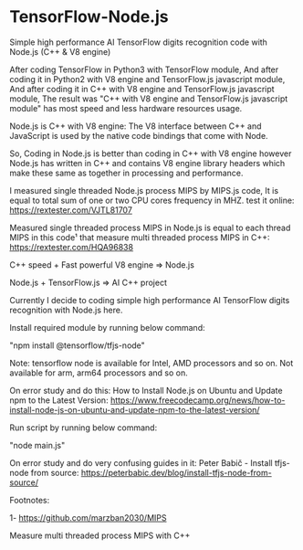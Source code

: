 # TensorFlow-Node.js
Simple high performance AI TensorFlow digits recognition code with Node.js (C++ &amp; V8 engine)

After coding TensorFlow in Python3 with TensorFlow module,
And after coding it in Python2 with V8 engine and TensorFlow.js javascript module,
And after coding it in C++ with V8 engine and TensorFlow.js javascript module,
The result was "C++ with V8 engine and TensorFlow.js javascript module" has most speed and less hardware resources usage.

Node.js is C++ with V8 engine: The V8 interface between C++ and JavaScript is used by the native code bindings that come with Node.

So, Coding in Node.js is better than coding in C++ with V8 engine however Node.js has written in C++ and contains V8 engine library headers which make these same as together in processing and performance.

I measured single threaded Node.js process MIPS by MIPS.js code, It is equal to total sum of one or two CPU cores frequency in MHZ.
test it online:
https://rextester.com/VJTL81707

Measured single threaded process MIPS in Node.js is equal to each thread MIPS in this code¹ that measure multi threaded process MIPS in C++:
https://rextester.com/HQA96838


C++ speed + Fast powerful V8 engine => Node.js


Node.js + TensorFlow.js => AI C++ project


Currently I decide to coding simple high performance AI TensorFlow digits recognition with Node.js here.


Install required module by running below command:

"npm install @tensorflow/tfjs-node"

Note: tensorflow node is available for Intel, AMD processors and so on. Not available for arm, arm64 processors and so on.

On error study and do this: How to Install Node.js on Ubuntu and Update npm to the Latest Version:
https://www.freecodecamp.org/news/how-to-install-node-js-on-ubuntu-and-update-npm-to-the-latest-version/

Run script by running below command:

"node main.js"

On error study and do very confusing guides in it: Peter Babič - Install tfjs-node from source:
https://peterbabic.dev/blog/install-tfjs-node-from-source/

Footnotes:

1- https://github.com/marzban2030/MIPS

Measure multi threaded process MIPS with C++
